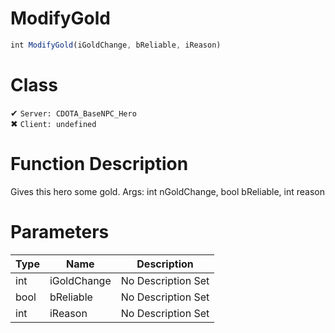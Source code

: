 # ModifyGold
```js	
int ModifyGold(iGoldChange, bReliable, iReason)
```
# Class
✔ `Server: CDOTA_BaseNPC_Hero`  
✖ `Client: undefined`  

# Function Description
Gives this hero some gold.  Args: int nGoldChange, bool bReliable, int reason
# Parameters
Type|Name|Description
--|--|--
int|iGoldChange|No Description Set
bool|bReliable|No Description Set
int|iReason|No Description Set
